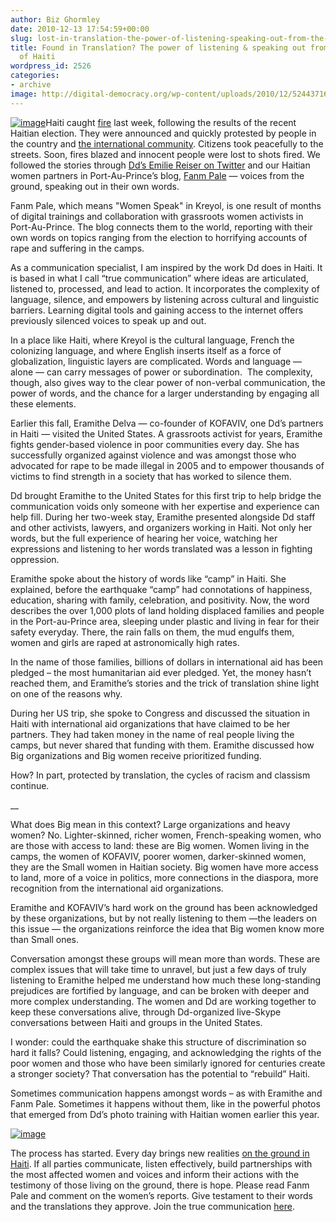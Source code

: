 ```yaml
---
author: Biz Ghormley
date: 2010-12-13 17:54:59+00:00
slug: lost-in-translation-the-power-of-listening-speaking-out-from-the-camps-of-haiti
title: Found in Translation? The power of listening & speaking out from the camps
  of Haiti
wordpress_id: 2526
categories:
- archive
image: http://digital-democracy.org/wp-content/uploads/2010/12/5244371618_6f23751a89-300x225.jpg
---
```

[![image](http://digital-democracy.org/wp-content/uploads/2010/12/5244371618_6f23751a89-300x225.jpg)](http://digital-democracy.org/2010/12/13/lost-in-translation-the-power-of-listening-speaking-out-from-the-camps-of-haiti/5244371618_6f23751a89/)Haiti caught [fire](http://haitirewired.wired.com/profiles/blogs/pictures-of-riots-in-haiti) last week, following the results of the recent Haitian election. They were announced and quickly protested by people in the country and [the international community](mailto:http://online.wsj.com/article/SB10001424052748703518604576013571222832508.html). Citizens took peacefully to the streets. Soon, fires blazed and innocent people were lost to shots fired. We followed the stories through [Dd’s Emilie Reiser on Twitter](https://twitter.com/emreiser) and our Haitian women partners in Port-Au-Prince’s blog, [Fanm Pale](http://fanmpale.blogspot.com/) — voices from the ground, speaking out in their own words.


Fanm Pale, which means "Women Speak" in Kreyol, is one result of months of digital trainings and collaboration with grassroots women activists in Port-Au-Prince. The blog connects them to the world, reporting with their own words on topics ranging from the election to horrifying accounts of rape and suffering in the camps.

As a communication specialist, I am inspired by the work Dd does in Haiti. It is based in what I call “true communication” where ideas are articulated, listened to, processed, and lead to action. It incorporates the complexity of language, silence, and empowers by listening across cultural and linguistic barriers. Learning digital tools and gaining access to the internet offers previously silenced voices to speak up and out.

In a place like Haiti, where Kreyol is the cultural language, French the colonizing language, and where English inserts itself as a force of globalization, linguistic layers are complicated. Words and language — alone — can carry messages of power or subordination.  The complexity, though, also gives way to the clear power of non-verbal communication, the power of words, and the chance for a larger understanding by engaging all these elements.

Earlier this fall, Eramithe Delva — co-founder of KOFAVIV, one Dd’s partners in Haiti — visited the United States. A grassroots activist for years, Eramithe fights gender-based violence in poor communities every day. She has successfully organized against violence and was amongst those who advocated for rape to be made illegal in 2005 and to empower thousands of victims to find strength in a society that has worked to silence them.

Dd brought Eramithe to the United States for this first trip to help bridge the communication voids only someone with her expertise and experience can help fill. During her two-week stay, Eramithe presented alongside Dd staff and other activists, lawyers, and organizers working in Haiti. Not only her words, but the full experience of hearing her voice, watching her expressions and listening to her words translated was a lesson in fighting oppression.

Eramithe spoke about the history of words like “camp” in Haiti. She explained, before the earthquake “camp” had connotations of happiness, education, sharing with family, celebration, and positivity. Now, the word describes the over 1,000 plots of land holding displaced families and people in the Port-au-Prince area, sleeping under plastic and living in fear for their safety everyday. There, the rain falls on them, the mud engulfs them, women and girls are raped at astronomically high rates.

In the name of those families, billions of dollars in international aid has been pledged – the most humanitarian aid ever pledged. Yet, the money hasn’t reached them, and Eramithe’s stories and the trick of translation shine light on one of the reasons why.

During her US trip, she spoke to Congress and discussed the situation in Haiti with international aid organizations that have claimed to be her partners. They had taken money in the name of real people living the camps, but never shared that funding with them. Eramithe discussed how Big organizations and Big women receive prioritized funding.

How? In part, protected by translation, the cycles of racism and classism continue.

__

What does Big mean in this context? Large organizations and heavy women? No. Lighter-skinned, richer women, French-speaking women, who are those with access to land: these are Big women. Women living in the camps, the women of KOFAVIV, poorer women, darker-skinned women, they are the Small women in Haitian society. Big women have more access to land, more of a voice in politics, more connections in the diaspora, more recognition from the international aid organizations.

Eramithe and KOFAVIV’s hard work on the ground has been acknowledged by these organizations, but by not really listening to them —the leaders on this issue — the organizations reinforce the idea that Big women know more than Small ones.

Conversation amongst these groups will mean more than words. These are complex issues that will take time to unravel, but just a few days of truly listening to Eramithe helped me understand how much these long-standing prejudices are fortified by language, and can be broken with deeper and more complex understanding. The women and Dd are working together to keep these conversations alive, through Dd-organized live-Skype conversations between Haiti and groups in the United States.

I wonder: could the earthquake shake this structure of discrimination so hard it falls? Could listening, engaging, and acknowledging the rights of the poor women and those who have been similarly ignored for centuries create a stronger society? That conversation has the potential to “rebuild” Haiti.

Sometimes communication happens amongst words – as with Eramithe and Fanm Pale. Sometimes it happens without them, like in the powerful photos that emerged from Dd’s photo training with Haitian women earlier this year.

[![image](http://digital-democracy.org/wp-content/uploads/2010/12/5215413135_2dd09a3f31-300x169.jpg)](http://digital-democracy.org/2010/12/13/lost-in-translation-the-power-of-listening-speaking-out-from-the-camps-of-haiti/5215413135_2dd09a3f31/)


The process has started. Every day brings new realities [on the ground in Haiti](http://heartofhaiti.wordpress.com/2010/12/11/violence-in-port-au-prince/). If all parties communicate, listen effectively, build partnerships with the most affected women and voices and inform their actions with the testimony of those living on the ground, there is hope.
Please read Fanm Pale and comment on the women’s reports. Give testament to their words and the translations they approve. Join the true communication [here](http://fanmpale.blogspot.com/).
